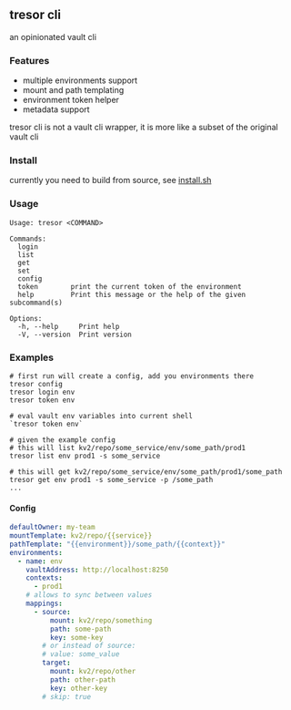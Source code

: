 ## tresor cli

an opinionated vault cli

### Features

- multiple environments support
- mount and path templating
- environment token helper
- metadata support

tresor cli is not a vault cli wrapper, it is more like a subset of the original vault cli

### Install

currently you need to build from source, see [install.sh](install.sh)

### Usage

```
Usage: tresor <COMMAND>

Commands:
  login
  list
  get
  set
  config
  token        print the current token of the environment
  help         Print this message or the help of the given subcommand(s)

Options:
  -h, --help     Print help
  -V, --version  Print version
```

### Examples

```
# first run will create a config, add you environments there
tresor config
tresor login env
tresor token env

# eval vault env variables into current shell
`tresor token env`

# given the example config
# this will list kv2/repo/some_service/env/some_path/prod1
tresor list env prod1 -s some_service

# this will get kv2/repo/some_service/env/some_path/prod1/some_path
tresor get env prod1 -s some_service -p /some_path
...
```

#### Config

```yaml
defaultOwner: my-team
mountTemplate: kv2/repo/{{service}}
pathTemplate: "{{environment}}/some_path/{{context}}"
environments:
  - name: env
    vaultAddress: http://localhost:8250
    contexts:
      - prod1
    # allows to sync between values
    mappings:
      - source:
          mount: kv2/repo/something
          path: some-path
          key: some-key
        # or instead of source:
        # value: some_value
        target:
          mount: kv2/repo/other
          path: other-path
          key: other-key
        # skip: true
```

